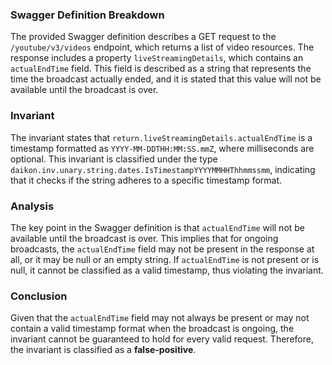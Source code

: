 ### Swagger Definition Breakdown
The provided Swagger definition describes a GET request to the `/youtube/v3/videos` endpoint, which returns a list of video resources. The response includes a property `liveStreamingDetails`, which contains an `actualEndTime` field. This field is described as a string that represents the time the broadcast actually ended, and it is stated that this value will not be available until the broadcast is over.

### Invariant
The invariant states that `return.liveStreamingDetails.actualEndTime` is a timestamp formatted as `YYYY-MM-DDTHH:MM:SS.mmZ`, where milliseconds are optional. This invariant is classified under the type `daikon.inv.unary.string.dates.IsTimestampYYYYMMHHThhmmssmm`, indicating that it checks if the string adheres to a specific timestamp format.

### Analysis
The key point in the Swagger definition is that `actualEndTime` will not be available until the broadcast is over. This implies that for ongoing broadcasts, the `actualEndTime` field may not be present in the response at all, or it may be null or an empty string. If `actualEndTime` is not present or is null, it cannot be classified as a valid timestamp, thus violating the invariant.

### Conclusion
Given that the `actualEndTime` field may not always be present or may not contain a valid timestamp format when the broadcast is ongoing, the invariant cannot be guaranteed to hold for every valid request. Therefore, the invariant is classified as a **false-positive**.
